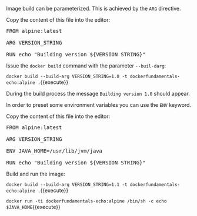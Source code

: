 Image build can be parameterized. This is achieved by the `ARG` directive.

Copy the content of this file into the editor:

<pre class="file" data-filename="Dockerfile" data-target="replace">FROM alpine:latest

ARG VERSION_STRING
                                                                 
RUN echo "Building version ${VERSION_STRING}"
</pre>

Issue the `docker build` command with the parameter `--buil-darg`:

`docker build --build-arg VERSION_STRING=1.0 -t dockerfundamentals-echo:alpine .`{{execute}}

During the build process the message `Building version 1.0` should appear.

In order to preset some environment variables you can use the `ENV` keyword.

Copy the content of this file into the editor:

<pre class="file" data-filename="Dockerfile" data-target="replace">FROM alpine:latest

ARG VERSION_STRING

ENV JAVA_HOME=/usr/lib/jvm/java
                                                                 
RUN echo "Building version ${VERSION_STRING}"
</pre>

Build and run the image:

`docker build --build-arg VERSION_STRING=1.1 -t dockerfundamentals-echo:alpine .`{{execute}}

`docker run -ti dockerfundamentals-echo:alpine /bin/sh -c echo $JAVA_HOME`{{execute}}